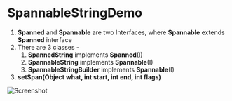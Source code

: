 # SpannableStringDemo

1. **Spanned** and **Spannable** are two Interfaces, where **Spannable** extends **Spanned** interface
2. There are 3 classes - 
   1. **SpannedString** implements **Spanned**(I)
   2. **SpannableString** implements **Spannable**(I)
   3. **SpannableStringBuilder** implements **Spannable**(I)
3. **setSpan(Object what, int start, int end, int flags)**   



![Screenshot](https://user-images.githubusercontent.com/49275737/180227234-15a1d0d1-09b7-4ecf-91c3-afe2c3436587.png)
